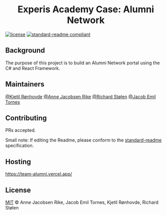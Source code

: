 <div align="center">
    <h1>Experis Academy Case: Alumni Network</h1>
</div>

[![license](https://img.shields.io/badge/License-MIT-green.svg)](LICENSE)
[![standard-readme compliant](https://img.shields.io/badge/readme%20style-standard-brightgreen.svg?style=flat-square)](https://github.com/RichardLitt/standard-readme)

## Background
The purpose of this project is to build an Alumni Network portal using the C# and React Framework.

## Maintainers

[@Kjetil Rønhovde](https://gitlab.com/kjetil2)
[@Anne Jacobsen Rike](https://gitlab.com/AnneRike)
[@Richard Stølen](https://gitlab.com/richardstolen)
[@Jacob Emil Tornes](https://gitlab.com/jacobtornes)


## Contributing

PRs accepted.

Small note: If editing the Readme, please conform to the [standard-readme](https://github.com/RichardLitt/standard-readme) specification.

## Hosting
https://team-alumni.vercel.app/

## License

[MIT](../LICENSE) © Anne Jacobsen Rike, Jacob Emil Tornes, Kjetil Rønhovde, Richard Stølen

